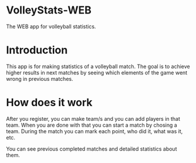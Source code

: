 # VolleyStats-WEB
The WEB app for volleyball statistics.

# Introduction
This app is for making statistics of a volleyball match. The goal is to achieve higher results in next matches by seeing which elements of the game went wrong in previous matches. 

# How does it work
After you register, you can make team/s and you can add players in that team. When you are done with that you can start a match by chosing a team. During the match you can mark each point, who did it, what was it, etc.

You can see previous completed matches and detailed statistics about them.
